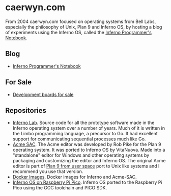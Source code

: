 # caerwyn.com

From 2004 caerwyn.com focused on operating systems from Bell Labs, especially the philosophy of Unix, Plan 9 and Inferno OS, by hosting a blog of experiments using the Inferno OS, called the [Inferno Programmer's Notebook](http://ipn.caerwyn.com). 

## Blog
* [Inferno Programmer's Notebook](http://ipn.caerwyn.com)

## For Sale
* [Development boards for sale](puter.md)

## Repositories
* [Inferno Lab](https://github.com/caerwynj/inferno-lab). Source code for all the prototype software made in the Inferno operating system over a number of years. Much of it is written in the Limbo programming language, a precursor to Go. It had excellent support for communicating sequential processes much like Go.
* [Acme SAC](https://github.com/caerwynj/acme-sac). The Acme editor was developed by Rob Pike for the Plan 9 operating system. It was ported to Inferno OS by VitaNuova.  Made into  a "standalone" editor for Windows and other operating systems by packaging and customizing the editor and Inferno OS. The original Acme editor is part of [Plan 9 from user space](https://9fans.github.io/plan9port/) port to Unix like systems and I recommend you use that version.
* [Docker Images](https://hub.docker.com/u/caerwyn). Docker images for Inferno and Acme-SAC.
* [Inferno OS on Raspberry Pi Pico](https://github.com/caerwynj/inferno-os/tree/pico).  Inferno OS ported to the Raspberry Pi Pico using the GCC toolchain and PICO SDK.

